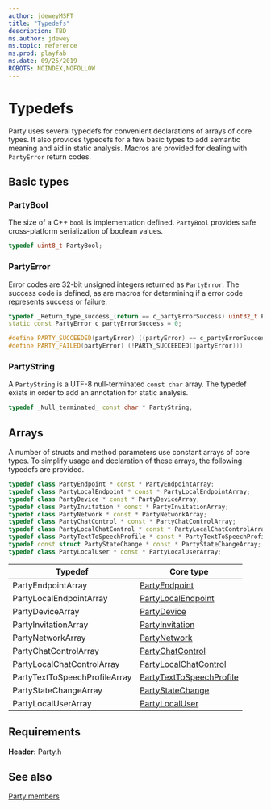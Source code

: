```yaml
---
author: jdeweyMSFT
title: "Typedefs"
description: TBD
ms.author: jdewey
ms.topic: reference
ms.prod: playfab
ms.date: 09/25/2019
ROBOTS: NOINDEX,NOFOLLOW
---
```


# Typedefs

Party uses several typedefs for convenient declarations of arrays of core types. It also provides typedefs for a few basic types to add semantic meaning and aid in static analysis. Macros are  provided for dealing with `PartyError` return codes.

## Basic types

### PartyBool
The size of a C++ `bool` is implementation defined. `PartyBool` provides safe cross-platform serialization of boolean values.
```cpp
typedef uint8_t PartyBool;
```

### PartyError
Error codes are 32-bit unsigned integers returned as `PartyError`. The success code is defined, as are macros for determining if a error code represents success or failure.
```cpp
typedef _Return_type_success_(return == c_partyErrorSuccess) uint32_t PartyError;
static const PartyError c_partyErrorSuccess = 0;

#define PARTY_SUCCEEDED(partyError) ((partyError) == c_partyErrorSuccess)
#define PARTY_FAILED(partyError) (!PARTY_SUCCEEDED((partyError)))
```

### PartyString

A `PartyString` is a UTF-8 null-terminated `const char` array. The typedef exists in order to add an annotation for static analysis.

```cpp
typedef _Null_terminated_ const char * PartyString;
```

## Arrays

A number of structs and method parameters use constant arrays of core types. To simplify usage and declaration of these arrays, the following typedefs are provided.

```cpp
typedef class PartyEndpoint * const * PartyEndpointArray;
typedef class PartyLocalEndpoint * const * PartyLocalEndpointArray;
typedef class PartyDevice * const * PartyDeviceArray;
typedef class PartyInvitation * const * PartyInvitationArray;
typedef class PartyNetwork * const * PartyNetworkArray;
typedef class PartyChatControl * const * PartyChatControlArray;
typedef class PartyLocalChatControl * const * PartyLocalChatControlArray;
typedef class PartyTextToSpeechProfile * const * PartyTextToSpeechProfileArray;
typedef const struct PartyStateChange * const * PartyStateChangeArray;
typedef class PartyLocalUser * const * PartyLocalUserArray;
```

| Typedef | Core type |
| --- | --- |
| PartyEndpointArray | [PartyEndpoint](classes/PartyEndpoint/partyendpoint.md) |
| PartyLocalEndpointArray | [PartyLocalEndpoint](classes/PartyLocalEndpoint/partylocalendpoint.md) |
| PartyDeviceArray | [PartyDevice](classes/PartyDevice/partydevice.md) |
| PartyInvitationArray | [PartyInvitation](classes/PartyInvitation/partyinvitation.md) |
| PartyNetworkArray | [PartyNetwork](classes/PartyNetwork/partynetwork.md) |
| PartyChatControlArray | [PartyChatControl](classes/PartyChatControl/partychatcontrol.md) |
| PartyLocalChatControlArray | [PartyLocalChatControl](classes/PartyLocalChatControl/partylocalchatcontrol.md) |
| PartyTextToSpeechProfileArray | [PartyTextToSpeechProfile](classes/PartyTextToSpeechProfile/partytexttospeechprofile.md) |
| PartyStateChangeArray | [PartyStateChange](structs/partystatechange.md) |
| PartyLocalUserArray | [PartyLocalUser](classes/PartyLocalUser/partylocaluser.md) |

## Requirements

**Header:** Party.h

## See also
[Party members](party_members.md)

